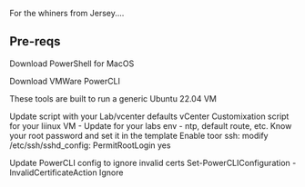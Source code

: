 For the whiners from Jersey....

Pre-reqs
---------------------------------------------------------------------------------------------------------------
Download PowerShell for MacOS

Download VMWare PowerCLI

These tools are built to run a generic Ubuntu 22.04 VM

Update script with your Lab/vcenter defaults 
	vCenter Customixation script for your liinux VM - Update for your labs env - ntp, default route, etc.
	Know your root password and set it in the template
  Enable toor ssh:  modify /etc/ssh/sshd_config:
	PermitRootLogin yes
  
Update PowerCLI config to ignore invalid certs
    Set-PowerCLIConfiguration -InvalidCertificateAction Ignore






